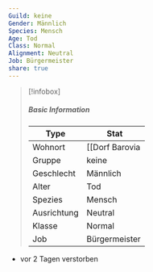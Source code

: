 ```yaml
---
Guild: keine
Gender: Männlich
Species: Mensch
Age: Tod
Class: Normal
Alignment: Neutral
Job: Bürgermeister
share: true
---
```


>[!infobox]
>##### Basic Information
>Type | Stat |
>----  | ----  |
> Wohnort | [[Dorf Barovia|Dorf Barovia]] |
> Gruppe | keine |
> Geschlecht | Männlich |
> Alter | Tod |
> Spezies | Mensch |
> Ausrichtung | Neutral |
> Klasse | Normal |
> Job | Bürgermeister |


- vor 2 Tagen verstorben